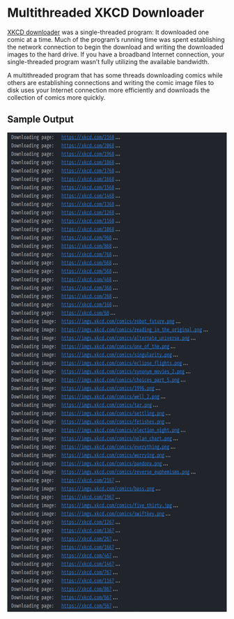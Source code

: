 # Multithreaded XKCD Downloader

[XKCD downloader](../xkcd_downloader/) was a single-threaded program: It downloaded one comic at a time. Much of the program’s running time was spent establishing the network connection to begin the download and writing the downloaded images to the hard drive. If you have a broadband Internet connection, your single-threaded program wasn’t fully utilizing the available bandwidth.

A multithreaded program that has some threads downloading comics while others are establishing connections and writing the comic image files to disk uses your Internet connection more efficiently and downloads the collection of comics more quickly.

## Sample Output
<p align=center>
  <img src=./sample_output.png alt=sample console output height=1100>
</p>
